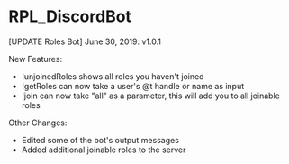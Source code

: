 # RPL_DiscordBot
[UPDATE Roles Bot] June 30, 2019:
v1.0.1

New Features:
- !unjoinedRoles shows all roles you haven't joined
- !getRoles can now take a user's @t handle or name as input
- !join can now take  "all" as a parameter, this will add you to all joinable roles

Other Changes:
- Edited some of the bot's output messages
- Added additional joinable roles to the server
